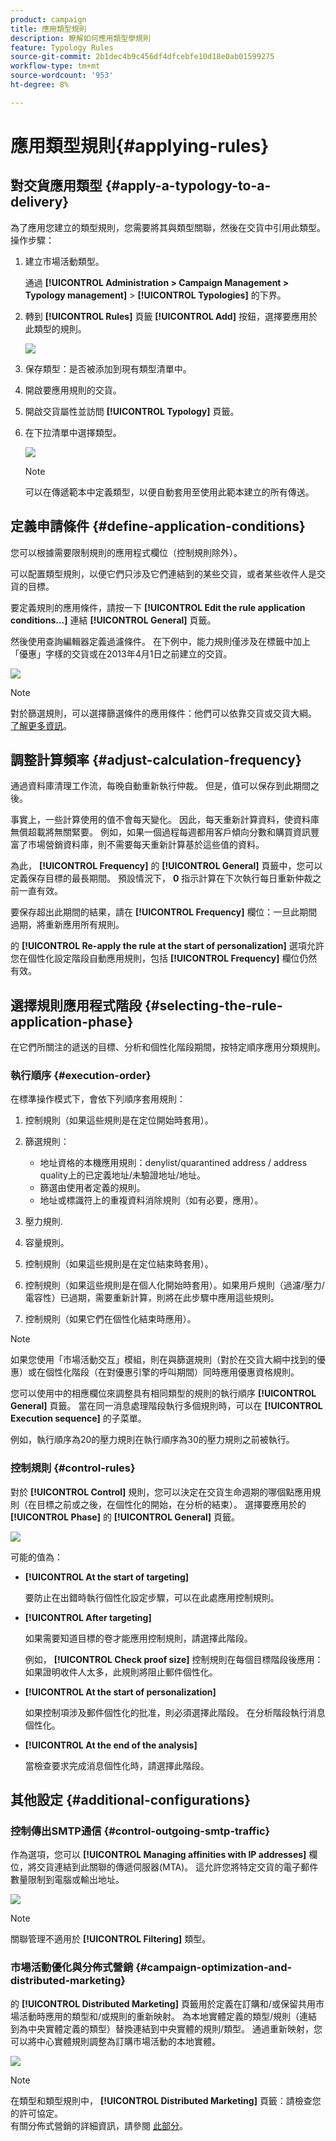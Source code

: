```yaml
---
product: campaign
title: 應用類型規則
description: 瞭解如何應用類型學規則
feature: Typology Rules
source-git-commit: 2b1dec4b9c456df4dfcebfe10d18e0ab01599275
workflow-type: tm+mt
source-wordcount: '953'
ht-degree: 8%

---
```


# 應用類型規則{#applying-rules}

## 對交貨應用類型 {#apply-a-typology-to-a-delivery}

為了應用您建立的類型規則，您需要將其與類型關聯，然後在交貨中引用此類型。 操作步驟：

1. 建立市場活動類型。

   通過 **[!UICONTROL Administration > Campaign Management > Typology management]** > **[!UICONTROL Typologies]** 的下界。

1. 轉到 **[!UICONTROL Rules]** 頁籤 **[!UICONTROL Add]** 按鈕，選擇要應用於此類型的規則。

   ![](assets/campaign_opt_pressure_sample_1_6.png)

1. 保存類型：是否被添加到現有類型清單中。
1. 開啟要應用規則的交貨。
1. 開啟交貨屬性並訪問 **[!UICONTROL Typology]** 頁籤。
1. 在下拉清單中選擇類型。

   ![](assets/campaign_opt_pressure_sample_1_7.png)

   >[!NOTE]
   >
   >可以在傳遞範本中定義類型，以便自動套用至使用此範本建立的所有傳送。

## 定義申請條件 {#define-application-conditions}

您可以根據需要限制規則的應用程式欄位（控制規則除外）。

可以配置類型規則，以便它們只涉及它們連結到的某些交貨，或者某些收件人是交貨的目標。

要定義規則的應用條件，請按一下 **[!UICONTROL Edit the rule application conditions...]** 連結 **[!UICONTROL General]** 頁籤。

然後使用查詢編輯器定義過濾條件。 在下例中，能力規則僅涉及在標籤中加上「優惠」字樣的交貨或在2013年4月1日之前建立的交貨。

![](assets/campaign_opt_create_capacity_criterion.png)

>[!NOTE]
>
>對於篩選規則，可以選擇篩選條件的應用條件：他們可以依靠交貨或交貨大綱。 [了解更多資訊](filtering-rules.md#condition-a-filtering-rule)。

## 調整計算頻率 {#adjust-calculation-frequency}

通過資料庫清理工作流，每晚自動重新執行仲裁。 但是，值可以保存到此期間之後。

事實上，一些計算使用的值不會每天變化。 因此，每天重新計算資料，使資料庫無償超載將無關緊要。 例如，如果一個過程每週都用客戶傾向分數和購買資訊豐富了市場營銷資料庫，則不需要每天重新計算基於這些值的資料。

為此， **[!UICONTROL Frequency]** 的 **[!UICONTROL General]** 頁籤中，您可以定義保存目標的最長期間。 預設情況下， **0** 指示計算在下次執行每日重新仲裁之前一直有效。

要保存超出此期間的結果，請在 **[!UICONTROL Frequency]** 欄位：一旦此期間過期，將重新應用所有規則。

的 **[!UICONTROL Re-apply the rule at the start of personalization]** 選項允許您在個性化設定階段自動應用規則，包括 **[!UICONTROL Frequency]** 欄位仍然有效。

## 選擇規則應用程式階段 {#selecting-the-rule-application-phase}

在它們所關注的遞送的目標、分析和個性化階段期間，按特定順序應用分類規則。

### 執行順序 {#execution-order}

在標準操作模式下，會依下列順序套用規則：

1. 控制規則（如果這些規則是在定位開始時套用）。
1. 篩選規則：

   * 地址資格的本機應用規則：denylist/quarantined address / address quality上的已定義地址/未驗證地址/地址。
   * 篩選由使用者定義的規則。
   * 地址或標識符上的重複資料消除規則（如有必要，應用）。

1. 壓力規則.
1. 容量規則。
1. 控制規則（如果這些規則是在定位結束時套用）。
1. 控制規則（如果這些規則是在個人化開始時套用）。如果用戶規則（過濾/壓力/電容性）已過期，需要重新計算，則將在此步驟中應用這些規則。
1. 控制規則（如果它們在個性化結束時應用）。

>[!NOTE]
>
>如果您使用「市場活動交互」模組，則在與篩選規則（對於在交貨大綱中找到的優惠）或在個性化階段（在對優惠引擎的呼叫期間）同時應用優惠資格規則。

您可以使用中的相應欄位來調整具有相同類型的規則的執行順序 **[!UICONTROL General]** 頁籤。 當在同一消息處理階段執行多個規則時，可以在 **[!UICONTROL Execution sequence]** 的子菜單。

例如，執行順序為20的壓力規則在執行順序為30的壓力規則之前被執行。

### 控制規則 {#control-rules}

對於 **[!UICONTROL Control]** 規則，您可以決定在交貨生命週期的哪個點應用規則（在目標之前或之後，在個性化的開始，在分析的結束）。 選擇要應用於的 **[!UICONTROL Phase]** 的 **[!UICONTROL General]** 頁籤。

![](assets/campaign_opt_define_control_phase.png)

可能的值為：

* **[!UICONTROL At the start of targeting]**

   要防止在出錯時執行個性化設定步驟，可以在此處應用控制規則。

* **[!UICONTROL After targeting]**

   如果需要知道目標的卷才能應用控制規則，請選擇此階段。

   例如， **[!UICONTROL Check proof size]** 控制規則在每個目標階段後應用：如果證明收件人太多，此規則將阻止郵件個性化。

* **[!UICONTROL At the start of personalization]**

   如果控制項涉及郵件個性化的批准，則必須選擇此階段。 在分析階段執行消息個性化。

* **[!UICONTROL At the end of the analysis]**

   當檢查要求完成消息個性化時，請選擇此階段。

## 其他設定 {#additional-configurations}

### 控制傳出SMTP通信 {#control-outgoing-smtp-traffic}

作為選項，您可以 **[!UICONTROL Managing affinities with IP addresses]** 欄位，將交貨連結到此關聯的傳遞伺服器(MTA)。 這允許您將特定交貨的電子郵件數量限制到電腦或輸出地址。

![](assets/campaign_opt_select_ip_affinity.png)

>[!NOTE]
>
>關聯管理不適用於 **[!UICONTROL Filtering]** 類型。

<!--
>Affinities are defined in the instance configuration file, on the Adobe Campaign server. For more on this, refer to [this section](../../installation/using/about-initial-configuration.md).-->

### 市場活動優化與分佈式營銷 {#campaign-optimization-and-distributed-marketing}

的 **[!UICONTROL Distributed Marketing]** 頁籤用於定義在訂購和/或保留共用市場活動時應用的類型和/或規則的重新映射。 為本地實體定義的類型/規則（連結到為中央實體定義的類型）替換連結到中央實體的規則/類型。 通過重新映射，您可以將中心實體規則調整為訂購市場活動的本地實體。

![](assets/simu_campaign_opti_distrib_mkg.png)

>[!NOTE]
>
>在類型和類型規則中， **[!UICONTROL Distributed Marketing]** 頁籤：請檢查您的許可協定。\
>有關分佈式營銷的詳細資訊，請參閱 [此部分](../distributed-marketing/about-distributed-marketing.md)。
